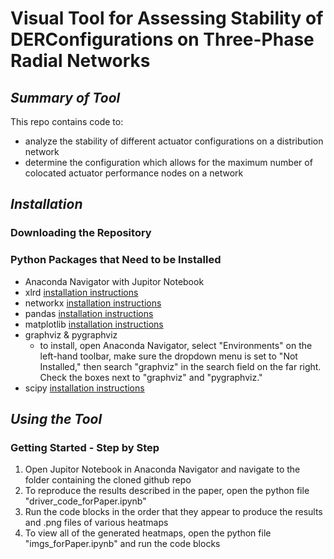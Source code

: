 # **Visual Tool for Assessing Stability of DERConfigurations on Three-Phase Radial Networks**
## *Summary of Tool*
This repo contains code to:
* analyze the stability of different actuator configurations on a distribution network
* determine the configuration which allows for the maximum number of colocated actuator performance nodes on a network
## *Installation*
### Downloading the Repository
### Python Packages that Need to be Installed
* Anaconda Navigator with Jupitor Notebook 
* xlrd [installation instructions](https://xlrd.readthedocs.io/en/latest/installation.html)
* networkx [installation instructions](https://networkx.org/documentation/stable/install.html)
* pandas [installation instructions](https://pypi.org/project/pandas/)
* matplotlib [installation instructions](https://pypi.org/project/matplotlib/)
* graphviz & pygraphviz
  * to install, open Anaconda Navigator, select "Environments" on the left-hand toolbar, make sure the dropdown menu is set to "Not Installed," then search "graphviz" in the search field on the far right. Check the boxes next to "graphviz" and "pygraphviz."
* scipy [installation instructions](https://pypi.org/project/scipy/)
## *Using the Tool*
### Getting Started - Step by Step
1. Open Jupitor Notebook in Anaconda Navigator and navigate to the folder containing the cloned github repo
2. To reproduce the results described in the paper, open the python file "driver_code_forPaper.ipynb"
3. Run the code blocks in the order that they appear to produce the results and .png files of various heatmaps
4. To view all of the generated heatmaps, open the python file "imgs_forPaper.ipynb" and run the code blocks
